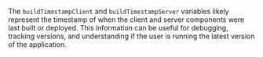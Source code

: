 The `buildTimestampClient` and `buildTimestampServer` variables likely represent the timestamp of when the client and server components were last built or deployed. This information can be useful for debugging, tracking versions, and understanding if the user is running the latest version of the application.